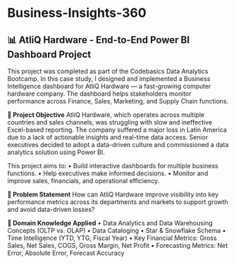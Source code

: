 # Business-Insights-360

## 📊 AtliQ Hardware - End-to-End Power BI Dashboard Project
This project was completed as part of the Codebasics Data Analytics Bootcamp. In this case study, I designed and implemented a Business Intelligence dashboard for AtliQ Hardware — a fast-growing computer hardware company. The dashboard helps stakeholders monitor performance across Finance, Sales, Marketing, and Supply Chain functions.

**🚀 Project Objective**
AtliQ Hardware, which operates across multiple countries and sales channels, was struggling with slow and ineffective Excel-based reporting. The company suffered a major loss in Latin America due to a lack of actionable insights and real-time data access. Senior executives decided to adopt a data-driven culture and commissioned a data analytics solution using Power BI.

This project aims to:
• Build interactive dashboards for multiple business functions.
• Help executives make informed decisions.
• Monitor and improve sales, financials, and operational efficiency.

**🧩 Problem Statement**
How can AtliQ Hardware improve visibility into key performance metrics across its departments and markets to support growth and avoid data-driven losses?

**🧠 Domain Knowledge Applied**
• Data Analytics and Data Warehousing Concepts (OLTP vs. OLAP)
• Data Cataloging
• Star & Snowflake Schema
• Time Intelligence (YTD, YTG, Fiscal Year)
• Key Financial Metrics: Gross Sales, Net Sales, COGS, Gross Margin, Net Profit
• Forecasting Metrics: Net Error, Absolute Error, Forecast Accuracy

